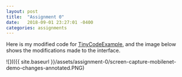 ```yaml
---
layout: post
title:  "Assignment 0"
date:   2018-09-01 23:27:01 -0400
categories: assignments
---
```

Here is my modified code for [TinyCodeExample][code], and the image below shows the modifications made to the interface.

![](({{ site.baseurl }}/assets/assignment-0/screen-capture-mobilenet-demo-changes-annotated.PNG)

[code]: https://github.com/danhaive/deep-learning/blob/master/assignment-0/tinyCodeExample.html